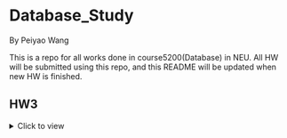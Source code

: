 # Database\_Study

By Peiyao Wang

This is a repo for all works done in course5200(Database) in NEU.
All HW will be submitted using this repo, and this README will be updated when new HW is finished.


## HW3
<details>
    <summary>Click to view</summary>

    HW 3 is a practice of SQLite3. The files are in directory [HW3](./HW3/README.md) with more detailed documentations.
</details>
